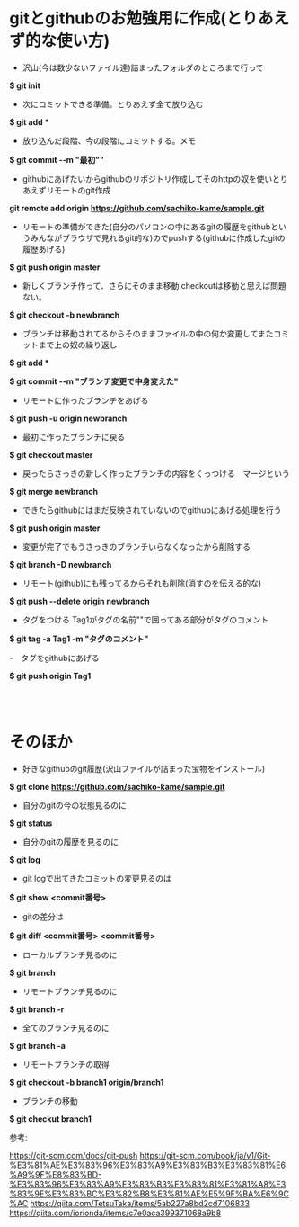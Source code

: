 # gitとgithubのお勉強用に作成(とりあえず的な使い方)

- 沢山(今は数少ないファイル達)詰まったフォルダのところまで行って

**$ git init**

- 次にコミットできる準備。とりあえず全て放り込む

**$ git add \***

- 放り込んだ段階、今の段階にコミットする。メモ

**$ git commit --m "最初""**

- githubにあげたいからgithubのリポジトリ作成してそのhttpの奴を使いとりあえずリモートのgit作成

**git remote add origin https://github.com/sachiko-kame/sample.git**

- リモートの準備ができた(自分のパソコンの中にあるgitの履歴をgithubというみんながブラウザで見れるgit的な)のでpushする(githubに作成したgitの履歴あげる)

**$ git push origin master**

- 新しくブランチ作って、さらにそのまま移動 checkoutは移動と思えば問題ない。

**$ git checkout -b newbranch**

- ブランチは移動されてるからそのままファイルの中の何か変更してまたコミットまで上の奴の繰り返し

**$ git add \***

**$ git commit --m "ブランチ変更で中身変えた"**

- リモートに作ったブランチをあげる

**$ git push -u origin newbranch**

- 最初に作ったブランチに戻る

**$ git checkout master**

- 戻ったらさっきの新しく作ったブランチの内容をくっつける　マージという

**$ git merge newbranch**

- できたらgithubにはまだ反映されていないのでgithubにあげる処理を行う

**$ git push origin master**

- 変更が完了でもうさっきのブランチいらなくなったから削除する

**$ git branch -D newbranch**

- リモート(github)にも残ってるからそれも削除(消すのを伝える的な)

**$ git push --delete origin newbranch**

- タグをつける Tag1がタグの名前""で囲ってある部分がタグのコメント

**$ git tag -a Tag1 -m "タグのコメント"**

-　タグをgithubにあげる

**$ git push origin Tag1**




<br>
<br>

# そのほか

- 好きなgithubのgit履歴(沢山ファイルが詰まった宝物をインストール)

**$ git clone https://github.com/sachiko-kame/sample.git**

- 自分のgitの今の状態見るのに

**$ git status**

- 自分のgitの履歴を見るのに

**$ git log**

- git logで出てきたコミットの変更見るのは

**$ git show <commit番号>**

- gitの差分は

**$ git diff <commit番号> <commit番号>**

- ローカルブランチ見るのに

**$ git branch**

- リモートブランチ見るのに

**$ git branch -r**

- 全てのブランチ見るのに

**$ git branch -a**

- リモートブランチの取得

**$ git checkout -b branch1 origin/branch1**

- ブランチの移動

**$ git checkut branch1**




参考:

https://git-scm.com/docs/git-push
https://git-scm.com/book/ja/v1/Git-%E3%81%AE%E3%83%96%E3%83%A9%E3%83%B3%E3%83%81%E6%A9%9F%E8%83%BD-%E3%83%96%E3%83%A9%E3%83%B3%E3%83%81%E3%81%A8%E3%83%9E%E3%83%BC%E3%82%B8%E3%81%AE%E5%9F%BA%E6%9C%AC
https://qiita.com/TetsuTaka/items/5ab227a8bd2cd7106833
https://qiita.com/iorionda/items/c7e0aca399371068a9b8


